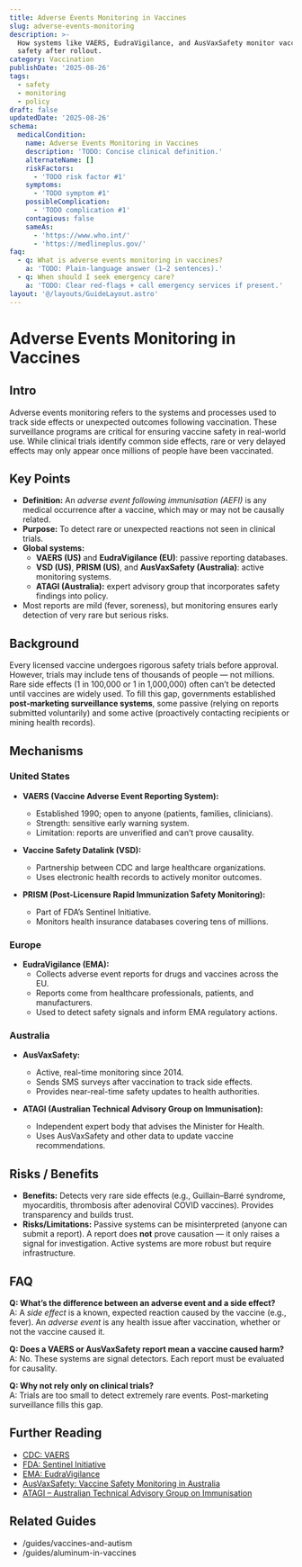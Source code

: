 ```yaml
---
title: Adverse Events Monitoring in Vaccines
slug: adverse-events-monitoring
description: >-
  How systems like VAERS, EudraVigilance, and AusVaxSafety monitor vaccine
  safety after rollout.
category: Vaccination
publishDate: '2025-08-26'
tags:
  - safety
  - monitoring
  - policy
draft: false
updatedDate: '2025-08-26'
schema:
  medicalCondition:
    name: Adverse Events Monitoring in Vaccines
    description: 'TODO: Concise clinical definition.'
    alternateName: []
    riskFactors:
      - 'TODO risk factor #1'
    symptoms:
      - 'TODO symptom #1'
    possibleComplication:
      - 'TODO complication #1'
    contagious: false
    sameAs:
      - 'https://www.who.int/'
      - 'https://medlineplus.gov/'
faq:
  - q: What is adverse events monitoring in vaccines?
    a: 'TODO: Plain-language answer (1–2 sentences).'
  - q: When should I seek emergency care?
    a: 'TODO: Clear red-flags + call emergency services if present.'
layout: '@/layouts/GuideLayout.astro'
---
```

# Adverse Events Monitoring in Vaccines

## Intro
Adverse events monitoring refers to the systems and processes used to track side effects or unexpected outcomes following vaccination. These surveillance programs are critical for ensuring vaccine safety in real-world use. While clinical trials identify common side effects, rare or very delayed effects may only appear once millions of people have been vaccinated.

## Key Points
- **Definition:** An *adverse event following immunisation (AEFI)* is any medical occurrence after a vaccine, which may or may not be causally related.  
- **Purpose:** To detect rare or unexpected reactions not seen in clinical trials.  
- **Global systems:**  
  - **VAERS (US)** and **EudraVigilance (EU)**: passive reporting databases.  
  - **VSD (US)**, **PRISM (US)**, and **AusVaxSafety (Australia)**: active monitoring systems.  
  - **ATAGI (Australia):** expert advisory group that incorporates safety findings into policy.  
- Most reports are mild (fever, soreness), but monitoring ensures early detection of very rare but serious risks.

## Background
Every licensed vaccine undergoes rigorous safety trials before approval. However, trials may include tens of thousands of people — not millions. Rare side effects (1 in 100,000 or 1 in 1,000,000) often can’t be detected until vaccines are widely used. To fill this gap, governments established **post-marketing surveillance systems**, some passive (relying on reports submitted voluntarily) and some active (proactively contacting recipients or mining health records).

## Mechanisms

### United States
- **VAERS (Vaccine Adverse Event Reporting System):**  
  - Established 1990; open to anyone (patients, families, clinicians).  
  - Strength: sensitive early warning system.  
  - Limitation: reports are unverified and can’t prove causality.  

- **Vaccine Safety Datalink (VSD):**  
  - Partnership between CDC and large healthcare organizations.  
  - Uses electronic health records to actively monitor outcomes.  

- **PRISM (Post-Licensure Rapid Immunization Safety Monitoring):**  
  - Part of FDA’s Sentinel Initiative.  
  - Monitors health insurance databases covering tens of millions.  

### Europe
- **EudraVigilance (EMA):**  
  - Collects adverse event reports for drugs and vaccines across the EU.  
  - Reports come from healthcare professionals, patients, and manufacturers.  
  - Used to detect safety signals and inform EMA regulatory actions.  

### Australia
- **AusVaxSafety:**  
  - Active, real-time monitoring since 2014.  
  - Sends SMS surveys after vaccination to track side effects.  
  - Provides near-real-time safety updates to health authorities.  

- **ATAGI (Australian Technical Advisory Group on Immunisation):**  
  - Independent expert body that advises the Minister for Health.  
  - Uses AusVaxSafety and other data to update vaccine recommendations.  

## Risks / Benefits
- **Benefits:** Detects very rare side effects (e.g., Guillain–Barré syndrome, myocarditis, thrombosis after adenoviral COVID vaccines). Provides transparency and builds trust.  
- **Risks/Limitations:** Passive systems can be misinterpreted (anyone can submit a report). A report does **not** prove causation — it only raises a signal for investigation. Active systems are more robust but require infrastructure.  

## FAQ
**Q: What’s the difference between an adverse event and a side effect?**  
A: A *side effect* is a known, expected reaction caused by the vaccine (e.g., fever). An *adverse event* is any health issue after vaccination, whether or not the vaccine caused it.  

**Q: Does a VAERS or AusVaxSafety report mean a vaccine caused harm?**  
A: No. These systems are signal detectors. Each report must be evaluated for causality.  

**Q: Why not rely only on clinical trials?**  
A: Trials are too small to detect extremely rare events. Post-marketing surveillance fills this gap.  

## Further Reading
- [CDC: VAERS](https://vaers.hhs.gov/)  
- [FDA: Sentinel Initiative](https://www.fda.gov/safety/fdas-sentinel-initiative)  
- [EMA: EudraVigilance](https://www.ema.europa.eu/en/human-regulatory/research-development/pharmacovigilance/eudravigilance)  
- [AusVaxSafety: Vaccine Safety Monitoring in Australia](https://www.ausvaxsafety.org.au/)  
- [ATAGI – Australian Technical Advisory Group on Immunisation](https://www.health.gov.au/committees-and-groups/australian-technical-advisory-group-on-immunisation-atagi)  


## Related Guides
- /guides/vaccines-and-autism  
- /guides/aluminum-in-vaccines
